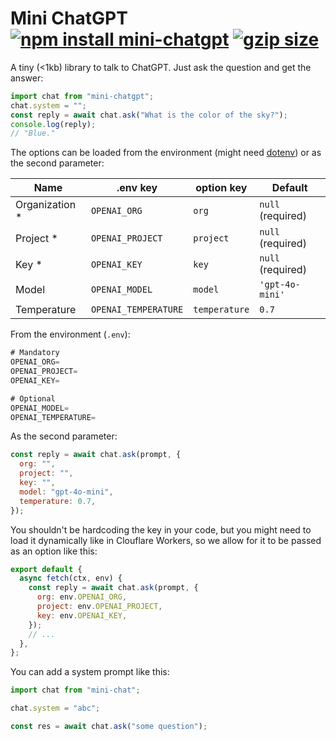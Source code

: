 # Mini ChatGPT [![npm install mini-chatgpt](https://img.shields.io/badge/npm%20install-mini--chatgpt-blue.svg)](https://www.npmjs.com/package/mini-chatgpt) [![gzip size](https://badgen.net/bundlephobia/minzip/mini-chatgpt?label=gzip&color=green)](https://github.com/franciscop/mini-chatgpt/blob/master/index.js)

A tiny (<1kb) library to talk to ChatGPT. Just ask the question and get the answer:

```js
import chat from "mini-chatgpt";
chat.system = "";
const reply = await chat.ask("What is the color of the sky?");
console.log(reply);
// "Blue."
```

The options can be loaded from the environment (might need [dotenv](https://www.npmjs.com/package/dotenv)) or as the second parameter:

| Name            | .env key             | option key    | Default           |
| --------------- | -------------------- | ------------- | ----------------- |
| Organization \* | `OPENAI_ORG`         | `org`         | `null` (required) |
| Project \*      | `OPENAI_PROJECT`     | `project`     | `null` (required) |
| Key \*          | `OPENAI_KEY`         | `key`         | `null` (required) |
| Model           | `OPENAI_MODEL`       | `model`       | `'gpt-4o-mini'`   |
| Temperature     | `OPENAI_TEMPERATURE` | `temperature` | `0.7`             |

From the environment (`.env`):

```js
# Mandatory
OPENAI_ORG=
OPENAI_PROJECT=
OPENAI_KEY=

# Optional
OPENAI_MODEL=
OPENAI_TEMPERATURE=
```

As the second parameter:

```js
const reply = await chat.ask(prompt, {
  org: "",
  project: "",
  key: "",
  model: "gpt-4o-mini",
  temperature: 0.7,
});
```

You shouldn't be hardcoding the key in your code, but you might need to load it dynamically like in Clouflare Workers, so we allow for it to be passed as an option like this:

```js
export default {
  async fetch(ctx, env) {
    const reply = await chat.ask(prompt, {
      org: env.OPENAI_ORG,
      project: env.OPENAI_PROJECT,
      key: env.OPENAI_KEY,
    });
    // ...
  },
};
```

You can add a system prompt like this:

```js
import chat from "mini-chat";

chat.system = "abc";

const res = await chat.ask("some question");
```

